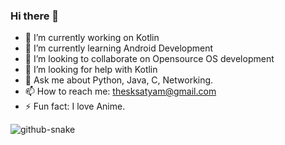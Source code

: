  ### Hi there 👋


- 🔭 I’m currently working on Kotlin
- 🌱 I’m currently learning Android Development 
- 👯 I’m looking to collaborate on Opensource OS development 
- 🤔 I’m looking for help with Kotlin
- 💬 Ask me about Python, Java, C, Networking.
- 📫 How to reach me: thesksatyam@gmail.com
- ⚡ Fun fact: I love Anime.

<picture>
  <source media="(prefers-color-scheme: dark)" srcset="https://raw.githubusercontent.com/sksatyam/sksatyam/output/github-contribution-grid-snake-dark.svg" />
  <source media="(prefers-color-scheme: light)" srcset="https://raw.githubusercontent.com/sksatyam/sksatyam/output/github-contribution-grid-snake.svg" />
  <img alt="github-snake" src="github-snake.svg" />
</picture>
